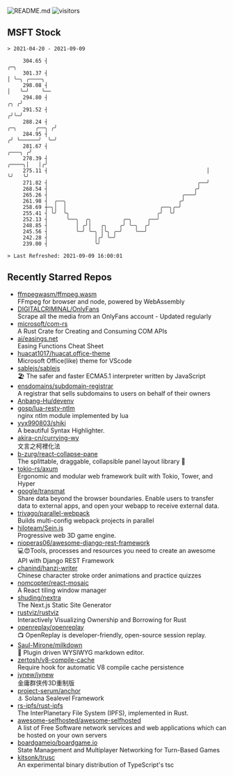 ![README.md](https://github.com/Gerhut/Gerhut/workflows/README.md/badge.svg)
![visitors](https://visitors.vercel.app/Gerhut/Gerhut?token=8cf69d1f6813d272ef062726b6070c9be4ff72038cfe5a7ded7384a8da65d866)

## MSFT Stock

```
> 2021-04-20 - 2021-09-09

     304.65 ┤                                                                                     ╭─╮            
     301.37 ┤                                                                                     │ ╰─╮ ╭────╮   
     298.08 ┤                                                                                     │   ╰─╯    ╰── 
     294.80 ┤                                                                                 ╭╮ ╭╯              
     291.52 ┤                                                                                ╭╯╰─╯               
     288.24 ┤                                                                 ╭─╮      ╭──╮ ╭╯                   
     284.95 ┤                                                                ╭╯ ╰──────╯  ╰─╯                    
     281.67 ┤                                                         ╭───╮ ╭╯                                   
     278.39 ┤                                                   ╭────╮│   │╭╯                                    
     275.11 ┤                                                   │    ╰╯   ╰╯                                     
     271.82 ┤                                                ╭──╯                                                
     268.54 ┤                                               ╭╯                                                   
     265.26 ┤                                           ╭───╯                                                    
     261.98 ┤  ╭──╮                                    ╭╯                                                        
     258.69 ┼─╮│  │                              ╭──╮╭─╯                                                         
     255.41 ┤ ╰╯  ╰╮                            ╭╯  ╰╯                                                           
     252.13 ┤      ╰──╮  ╭╮          ╭─╮     ╭──╯                                                                
     248.85 ┤         │ ╭╯│   ╭╮    ╭╯ ╰─╮  ╭╯                                                                   
     245.56 ┤         ╰─╯ ╰─╮ │╰╮ ╭─╯    ╰──╯                                                                    
     242.28 ┤               │╭╯ ╰─╯                                                                              
     239.00 ┤               ╰╯                                                                                   

> Last Refreshed: 2021-09-09 16:00:01
```

## Recently Starred Repos

- [ffmpegwasm/ffmpeg.wasm](https://github.com/ffmpegwasm/ffmpeg.wasm)  
  FFmpeg for browser and node, powered by WebAssembly
- [DIGITALCRIMINAL/OnlyFans](https://github.com/DIGITALCRIMINAL/OnlyFans)  
  Scrape all the media from an OnlyFans account - Updated regularly
- [microsoft/com-rs](https://github.com/microsoft/com-rs)  
  A Rust Crate for Creating and Consuming COM APIs
- [ai/easings.net](https://github.com/ai/easings.net)  
  Easing Functions Cheat Sheet
- [huacat1017/huacat.office-theme](https://github.com/huacat1017/huacat.office-theme)  
  Microsoft Office(like) theme for VScode
- [sablejs/sablejs](https://github.com/sablejs/sablejs)  
  🏖️ The safer and faster ECMA5.1 interpreter written by JavaScript
- [ensdomains/subdomain-registrar](https://github.com/ensdomains/subdomain-registrar)  
  A registrar that sells subdomains to users on behalf of their owners
- [Anbang-Hu/devenv](https://github.com/Anbang-Hu/devenv)  
- [gosp/lua-resty-ntlm](https://github.com/gosp/lua-resty-ntlm)  
  nginx ntlm module implemented by lua
- [yyx990803/shiki](https://github.com/yyx990803/shiki)  
  A beautiful Syntax Highlighter.
- [akira-cn/currying-wy](https://github.com/akira-cn/currying-wy)  
  文言之柯裡化法
- [b-zurg/react-collapse-pane](https://github.com/b-zurg/react-collapse-pane)  
  The splittable, draggable, collapsible panel layout library 🎉
- [tokio-rs/axum](https://github.com/tokio-rs/axum)  
  Ergonomic and modular web framework built with Tokio, Tower, and Hyper
- [google/transmat](https://github.com/google/transmat)  
  Share data beyond the browser boundaries. Enable users to transfer data to external apps, and open your webapp to receive external data.
- [trivago/parallel-webpack](https://github.com/trivago/parallel-webpack)  
  Builds multi-config webpack projects in parallel
- [hiloteam/Sein.js](https://github.com/hiloteam/Sein.js)  
  Progressive web 3D game engine.
- [nioperas06/awesome-django-rest-framework](https://github.com/nioperas06/awesome-django-rest-framework)  
   💻😍Tools, processes and resources you need to create an awesome API with Django REST Framework
- [chanind/hanzi-writer](https://github.com/chanind/hanzi-writer)  
  Chinese character stroke order animations and practice quizzes
- [nomcopter/react-mosaic](https://github.com/nomcopter/react-mosaic)  
  A React tiling window manager
- [shuding/nextra](https://github.com/shuding/nextra)  
  The Next.js Static Site Generator
- [rustviz/rustviz](https://github.com/rustviz/rustviz)  
  Interactively Visualizing Ownership and Borrowing for Rust
- [openreplay/openreplay](https://github.com/openreplay/openreplay)  
  :tv: OpenReplay is developer-friendly, open-source session replay.
- [Saul-Mirone/milkdown](https://github.com/Saul-Mirone/milkdown)  
  🍼 Plugin driven WYSIWYG  markdown editor.
- [zertosh/v8-compile-cache](https://github.com/zertosh/v8-compile-cache)  
  Require hook for automatic V8 compile cache persistence
- [jynew/jynew](https://github.com/jynew/jynew)  
  金庸群侠传3D重制版
- [project-serum/anchor](https://github.com/project-serum/anchor)  
  ⚓ Solana Sealevel Framework
- [rs-ipfs/rust-ipfs](https://github.com/rs-ipfs/rust-ipfs)  
  The InterPlanetary File System (IPFS), implemented in Rust.
- [awesome-selfhosted/awesome-selfhosted](https://github.com/awesome-selfhosted/awesome-selfhosted)  
  A list of Free Software network services and web applications which can be hosted on your own servers
- [boardgameio/boardgame.io](https://github.com/boardgameio/boardgame.io)  
  State Management and Multiplayer Networking for Turn-Based Games
- [kitsonk/trusc](https://github.com/kitsonk/trusc)  
  An experimental binary distribution of TypeScript's tsc
